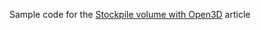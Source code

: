 Sample code for the [Stockpile volume with Open3D](https://jose-llorens-ripolles.medium.com/stockpile-volume-with-open3d-fa9d32099b6f) article 
